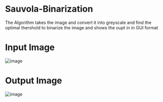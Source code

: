 # Sauvola-Binarization

The Algorithm takes the image and convert it into greyscale and find the optimal thershold to binarize the image and shows the oupt in in GUI format
# Input Image
![image](https://user-images.githubusercontent.com/52602899/155152590-7cd52b4d-57be-4ce9-a47e-7d6792683e97.png)


# Output Image
![image](https://user-images.githubusercontent.com/52602899/155151827-f443eea5-33ff-4064-8ff5-786da7c04967.png)



